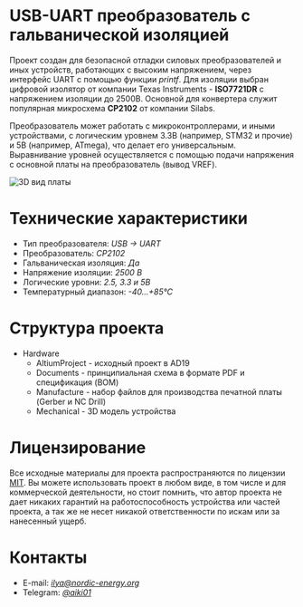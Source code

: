 # USB-UART преобразователь с гальванической изоляцией

Проект создан для безопасной отладки силовых преобразователей и иных устройств, работающих с высоким напряжением, через интерфейс UART с помощью функции *printf*. Для изоляции выбран цифровой изолятор от компании Texas Instruments - **ISO7721DR** с напряжением изоляции до 2500В. Основной для конвертера служит популярная микросхема **CP2102** от компании Silabs. 

Преобразователь может работать с микроконтроллерами, и иными устройствами, с логическим уровнем 3.3В (например, STM32 и прочие) и 5В (например, ATmega), что делает его универсальным. Выравнивание уровней осуществляется с помощью подачи напряжения с основной платы на преобразователь (вывод VREF).

![3D вид платы](https://habrastorage.org/webt/rk/n7/86/rkn786vsd8srrjz3-s0azatiqno.png)

# Технические характеристики

* Тип преобразователя: *USB -> UART*
* Преобразователь: *CP2102*
* Гальваническая изоляция: *Да*
* Напряжение изоляции: *2500 В*
* Логические уровни: *2.5, 3.3 и 5В*
* Температурный диапазон: *-40...+85°С*

# Структура проекта

* Hardware
    * AltiumProject - исходный проект в AD19
    * Documents - принципиальная схема в формате PDF и спецификация (BOM)
    * Manufacture - набор файлов для производства печатной платы (Gerber и NC Drill)
    * Mechanical - 3D модель устройства

# Лицензирование

Все исходные материалы для проекта распространяются по лицензии [MIT](./LICENSE "Описание лицензии"). Вы можете использовать проект в любом виде, в том числе и для коммерческой деятельности, но стоит помнить, что автор проекта не дает никаких гарантий на работоспособность устройства или частей проекта, а так же не несет никакой ответственности по искам или за нанесенный ущерб.

# Контакты

* E-mail: *ilya@nordic-energy.org*
* Telegram: [*@aiki01*](https://t.me/aiki01 "Чат в телеграмме")
